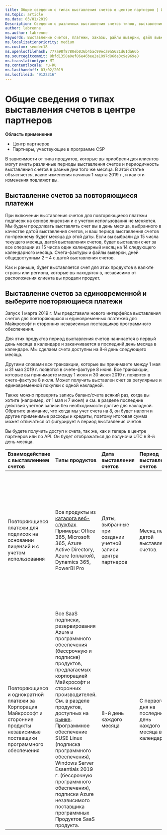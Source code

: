 ```yaml
---
title: Общие сведения о типах выставления счетов в центре партнеров | Центр партнеров
ms.topic: article
ms.date: 03/01/2019
Description: Сведения о различных выставления счетов типов, выставление счетов периодов и даты выставления счетов
author: labrenne
ms.author: labrenne
keywords: Выставление счетов, платежи, заказы, файлы выверки, файл выверки
ms.localizationpriority: medium
ms.custom: seodec18
ms.openlocfilehash: 777a98f8780eb036b4bac99eca9a5621d61da66b
ms.sourcegitcommit: 8bfd1358a0ef86e46bee2a1097d86de3c9e969e8
ms.translationtype: MT
ms.contentlocale: ru-RU
ms.lasthandoff: 03/02/2019
ms.locfileid: "9122316"
---
```

# <a name="understanding-the-types-of-billing-in-partner-center"></a>Общие сведения о типах выставления счетов в центре партнеров

**Область применения**

-  Центр партнеров
-  Партнеры, участвующие в программе CSP

В зависимости от типа продуктов, которые вы приобрели для клиентов могут иметь различные периоды выставления счетов и периодичность выставления счетов в разные дни того же месяца. В этой статье объясняется, какие изменения начиная 1 марта 2019 г., и как эти изменения повлияют вы.

## <a name="billing-for-recurring-charges"></a>Выставление счетов за повторяющиеся платежи

При включении выставления счетов для повторяющиеся платежи подписок на основе лицензии и с учетом использования не меняется. Мы будем продолжать выставлять счет вы в день месяца, выбранного в качестве датой выставления счетов, и ваш период выставления счетов по-прежнему будет месяца до этой даты. Если вы выбрали до 15 числа текущего месяца, датой выставления счетов, будет выставлен счет за все операции из 15 числа один календарный месяц на 14 следующего календарного месяца. Счета-фактуры и файлы выверки, дней общедоступным 2 – 4 с датой выставления счетов.

Как и раньше, будет выставляется счет для этих продуктов в валюте страны или региона, которые вы находятся в, независимо от расположения клиента вы продали продукт.

## <a name="billing-for-one-time-and-select-recurring-charges"></a>Выставление счетов за единовременной и выберите повторяющиеся платежи

Запуск 1 марта 2019 г. Мы представили нового интерфейса выставления счетов для повторяющихся и единовременных платежей для Майкрософт и сторонних независимых поставщиков программного обеспечения.

Для этих продуктов период выставления счетов начинается в первый день месяца в календаре и заканчивается в последний день месяца в календаре. Мы сделаем счета доступны на 8-й день следующего месяца. 

Другими словами все транзакции, которые вы принимаете между 1 мая и 31 мая 2019 г. появятся в счете-фактуре 8 июня. Все транзакции, которые вы принимаете между 1 июня и 30 июня 2019 г. появятся в счете-фактуре 8 июля. Может получить выставлен счет за регулярные и единовременной покупки с одной накладной. 

Также можно проверить запись баланс/счета всякий раз, когда вы хотите (например, от 1 мая и 7 июня) и см. в разделе последние действия учетной записи без необходимости долгие для накладной. Обратите внимание, что когда мы учет счета на 8, он будет налоги и другие применимые расходы и кредиты, поэтому итоговая сумма может отличаться от фигурирует в период выставления счетов. 

Вы будете получить доступ к счета, так же, как и теперь в центре партнеров или по API. Он будет отображаться до полуночи UTC в 8-й день месяца. 

|**Взаимодействие с выставлением счетов**|**Типы продуктов**|**Дата выставления счетов**|**Период выставления счетов**|**Валюта выставления счетов**|**Текущее действие?**|
|:----------------|:--------------|:--------------|:--------------|:--------------|:--------------|
|Повторяющиеся платежи для подписок на основании лицензий и с учетом использования |Все продукты из [каталога веб-службах](https://partner.microsoft.com/commerce/preferredoffers/list). Примеры: Office 365, Microsoft 365, Azure Active Directory, Azure (оплатой), Dynamics 365, PowerBI Pro |Даты, выбранные при создании учетной записи центра партнеров |Месяц перед датой выставления счетов. |Валюте страны или региона вы находятся в. Например если ваша компания находится в Великобритании, будет выставляется счет в Великобритании фунтах стерлингов (GBP). Если ваша компания находится в Индии, мы будем выставлять счет вы в Индии рупии (Индийских).  |Нет |
|Повторяющиеся и однократной платежи за Корпорация Майкрософт и сторонние продукты независимые поставщики программного обеспечения |Все SaaS подписки, резервирования Azure и программного обеспечения (бессрочную и подписке) продуктов, предлагаемых корпорацией Майкрософт и сторонних производителей. См. в разделе продуктов, доступных на [рынке](https://partner.microsoft.com/commerce/sales?type=Any&category=Any). Программное обеспечение SUSE Linux (подписка программного обеспечения), Windows Server Essentials 2019 г. (бессрочную программного обеспечения), подписки Azure независимого поставщика программных Продуктов SaaS продукта. |8-й день каждого месяца |С первого дня на последний день каждого месяца в календаре |Валюта Страна или регион клиента находится в. Это означает, что в вы будете получать отдельные счета-фактуры и файлы выверки валюте страны или региона каждого клиента, которого вы продал за период выставления счетов. |Да |
